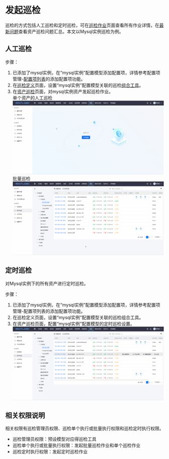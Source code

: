 # 发起巡检
巡检的方式包括人工巡检和定时巡检，可在[巡检作业](/巡检作业.md)页面查看所有作业详情，在[最新问题](/最新问题.md)查看资产巡检问题汇总。本文以Mysql实例巡检为例。

## 人工巡检
步骤：
1. 已添加了mysql实例，在“mysql实例”配置模型添加配置项，详情参考配置项管理-[配置项列表](../3.配置管理/配置项查询/配置项查询.md)的添加配置项功能。
2. 在[巡检定义](巡检定义.md)页面，设置“mysql实例”配置模型关联的巡检[组合工具](../5.自动化/组合工具/组合工具.md)。
3. 在[资产巡检](资产巡检.md)页面，对mysql实例资产发起巡检作业。<br>
单个资产的人工巡检
![](images/发起巡检_人工巡检.gif)
批量巡检
![](images/发起巡检_批量巡检.gif)

## 定时巡检
对Mysql实例下的所有资产进行定时巡检。

步骤：
1. 已添加了mysql实例，在“mysql实例”配置模型添加配置项，详情参考配置项管理-配置项列表的添加配置项功能。
2. 在巡检定义页面，设置“mysql实例”配置模型关联的巡检组合工具。
3. 在资产巡检页面，配置“mysql实例”配置模型的定时巡检设置。
![](images/发起巡检_定时巡检.gif)

## 相关权限说明
相关权限有巡检管理员权限、巡检单个执行或批量执行权限和巡检定时执行权限。

- 巡检管理员权限：预设模型对应得巡检工具
- 巡检单个执行或批量执行权限：发起批量巡检作业和单个巡检作业
- 巡检定时执行权限：发起定时巡检作业
